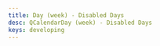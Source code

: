 ```yaml
---
title: Day (week) - Disabled Days
desc: QCalendarDay (week) - Disabled Days
keys: developing
---
```


<example-viewer
  title="Disabled Days"
  file="WeekDisabledDays"
  codepen-title="QCalendarDay"
/>
